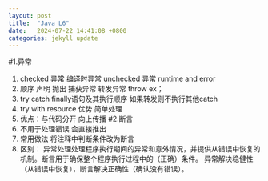 ```yaml
---
layout: post
title:  "Java L6"
date:   2024-07-22 14:41:08 +0800
categories: jekyll update
---
```

#1.异常
1. checked 异常 编译时异常 unchecked 异常 runtime and error
2. 顺序 声明 抛出 捕获异常 转发异常 throw ex；
3. try catch finally语句及其执行顺序 如果转发则不执行其他catch
4. try with resource 优势 简单处理
5. 优点：与代码分开 向上传播
#2.断言  
1. 不用于处理错误 会直接推出
2. 常用做法 将注释中判断条件改为断言
3. 区别：
异常处理处理程序执行期间的异常和意外情况，并提供从错误中恢复的机制。断言用于确保整个程序执行过程中的（正确）条件。
异常解决稳健性（从错误中恢复），断言解决正确性（确认没有错误）。



